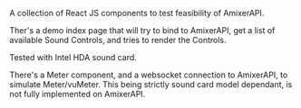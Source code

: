 A collection of React JS components to test feasibility of AmixerAPI.

Ther's a demo index page that will try to bind to AmixerAPI, get a list of
available Sound Controls, and tries to render the Controls.

Tested with Intel HDA sound card.

There's a Meter component, and a websocket connection to AmixerAPI, to simulate
Meter/vuMeter.
This being strictly sound card model dependant, is not fully implemented on
AmixerAPI.
